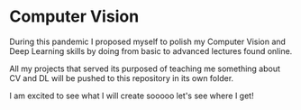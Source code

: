 # Computer Vision

During this pandemic I proposed myself to polish my Computer Vision and Deep Learning skills by doing from basic to advanced lectures found online.

All my projects that served its purposed of teaching me something about CV and DL will be pushed to this repository in its own folder.

I am excited to see what I will create sooooo let's see where I get!
